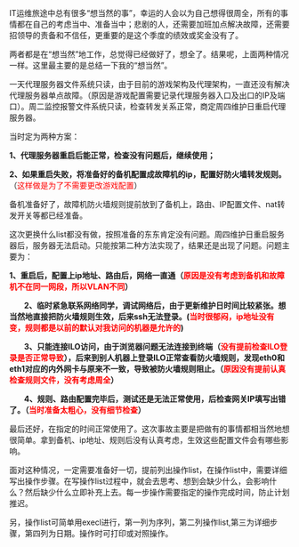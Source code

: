 <!--
author: beebol
date: 2013-09-10 20:49:14
title: IT运维之“想当然”
tags: 运维
category: Case案例
status: publish
summary: IT运维旅途中总有很多“想当然的事”，幸运的人会以为自己想得很周全，所有的事情都在自己的考虑当中、准备当中；悲剧的人，还需要加班加点解决故障，还需要招领导的责备和不信任，更重要的是这个季度的绩效或奖金没有了。两者都是在“想当然”地工作，总觉得已经做好了，想全了。结果呢，上面两种情
-->

IT运维旅途中总有很多“想当然的事”，幸运的人会以为自己想得很周全，所有的事情都在自己的考虑当中、准备当中；悲剧的人，还需要加班加点解决故障，还需要招领导的责备和不信任，更重要的是这个季度的绩效或奖金没有了。

两者都是在“想当然”地工作，总觉得已经做好了，想全了。结果呢，上面两种情况一样。这里最主要的是总结一下我的“想当然”。

一天代理服务器文件系统只读，由于目前的游戏架构及代理架构，一直还没有解决代理服务器单点故障。（原因是游戏配置需要记录代理服务器入口及出口的IP及端口）。周二监控报警文件系统只读，检查转发关系正常，商定周四维护日重启代理服务器。

当时定为两种方案：

<strong>1、代理服务器重启后能正常，检查没有问题后，继续使用；</strong>

<strong>2、如果重启失败，将准备好的备机配置成故障机的ip，配置好防火墙转发规则。</strong>（<span style="color: #ff0000;">这样做是为了不需要更改游戏配置</span>）

备机准备好了，故障机防火墙规则提前放到了备机上，路由、IP配置文件、nat转发开关等都已经准备。

这次更换什么list都没有做，按照准备的东东肯定没有问题。周四维护日重启服务器后，服务器无法启动。只能按第二种方法实现了，结果还是出现了问题。问题主要为：

<strong> 1、重启后，配置上ip地址、路由后，网络一直通（<span style="color: #ff0000;">原因是没有考虑到备机和故障机不在同一网段，所以VLAN不同</span>）</strong>

<strong>        2、临时紧急联系网络同学，调试网络后，由于更新维护日时间比较紧张。想当然地直接把防火墙规则生效，后来ssh无法登录。(<span style="color: #ff0000;">当时很郁闷，ip地址没有变，规则都是以前的默认对我访问的机器是允许的</span>)</strong>

<strong>        3、只能连接ILO访问，由于浏览器问题无法连接到终端（<span style="color: #ff0000;">没有提前检查ILO登录是否正常导致</span>），后来到别人机器上登录ILO正常查看防火墙规则，发现eth0和eth1对应的内外网卡与原来不一致，导致被防火墙规则阻止。（<span style="color: #ff0000;">原因没有提前认真检查规则文件，没有考虑周全</span>）</strong>

<strong>        4、规则、路由配置完毕后，测试还是无法正常使用，后检查网关IP填写出错了。（<span style="color: #ff0000;">当时准备太粗心，没有细节检查</span>）</strong>

最后还好，在指定的时间正常使用了。这次事故主要是把做有的事情都相当然地想很简单。拿到备机、ip地址、规则后没有认真考虑，生效这些配置文件会有哪些影响。

面对这种情况，一定需要准备好一切，提前列出操作list，在操作list中，需要详细写出操作步骤。在写操作list过程中，就会去思考、想到会缺少什么，会影响什么？然后缺少什么立即补充上去。每一步操作需要指定的操作完成时间，防止计划推迟。

另，操作list可简单用execl进行，第一列为序列，第二列操作list,第三为详细步骤，第四列为日期。操作时可打印或对照操作。